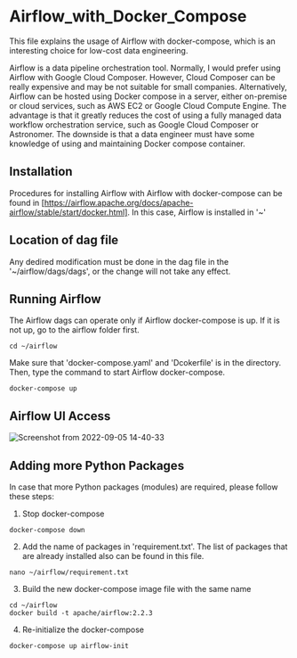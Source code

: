 # Airflow_with_Docker_Compose
This file explains the usage of Airflow with docker-compose, which is an interesting choice for low-cost data engineering.

Airflow is a data pipeline orchestration tool. Normally, I would prefer using Airflow with Google Cloud Composer. However, Cloud Composer can be really expensive and may be not suitable for small companies. Alternatively, Airflow can be hosted using Docker compose in a server, either on-premise or cloud services, such as AWS EC2 or Google Cloud Compute Engine. The advantage is that it greatly reduces the cost of using a fully managed data workflow orchestration service, such as Google Cloud Composer or Astronomer. The downside is that a data engineer must have some knowledge of using and maintaining Docker compose container.

## Installation
Procedures for installing Airflow with Airflow with docker-compose can be found in [https://airflow.apache.org/docs/apache-airflow/stable/start/docker.html]. In this case, Airflow is installed in '~'

## Location of dag file
Any dedired modification must be done in the dag file in the '~/airflow/dags/dags', or the change will not take any effect.

## Running Airflow
The Airflow dags can operate only if Airflow docker-compose is up. If it is not up, go to the airflow folder first.
```
cd ~/airflow
```
Make sure that 'docker-compose.yaml' and 'Dcokerfile' is in the directory. Then, type the command to start Airflow docker-compose.
```
docker-compose up
```

## Airflow UI Access

![Screenshot from 2022-09-05 14-40-33](https://user-images.githubusercontent.com/106131723/188395148-744ec19e-8e82-40cc-ba78-8cc37c3044e8.png)

## Adding more Python Packages
In case that more Python packages (modules) are required, please follow these steps:
1. Stop docker-compose
```
docker-compose down
```
2. Add the name of packages in 'requirement.txt'. The list of packages that are already installed also can be found in this file.
```
nano ~/airflow/requirement.txt
```
3. Build the new docker-compose image file with the same name
```
cd ~/airflow
docker build -t apache/airflow:2.2.3
```
4. Re-initialize the docker-compose
```
docker-compose up airflow-init
```

